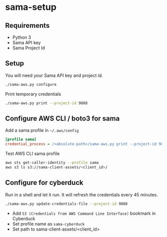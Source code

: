 # sama-setup

## Requirements

  * Python 3
  * Sama API key
  * Sama Project Id

## Setup


You will need your Sama API key and project id.

```bash
./sama-aws.py configure
```

Print temporary credentials

```bash
./sama-aws.py print --project-id 9888
```

## Configure AWS CLI / boto3 for sama

Add a sama profile in `~/.aws/config`

```ini
[profile sama]
credential_process = /<absolute-path>/sama-aws.py print --project-id 9888
```

Test AWS CLI sama profile

```bash
aws sts get-caller-identity --profile sama
aws s3 ls s3://sama-client-assets/<client_id>/
```

## Configure for cyberduck

Run in a shell and let it run. It will refresh the credentials every 45 minutes.

```bash
./sama-aws.py update-credentials-file --project-id 9888
```

- Add `S3 (Credentials from AWS Command Line Interface)` bookmark in Cyberduck
- Set profile name as `sama-cyberduck`
- Set path to sama-client-assets/<client_id>
